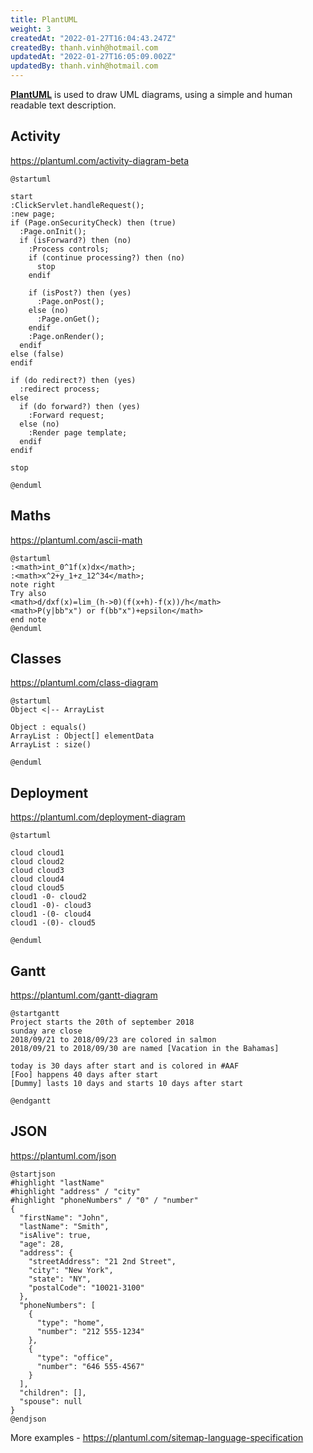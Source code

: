 ```yaml
---
title: PlantUML
weight: 3
createdAt: "2022-01-27T16:04:43.247Z"
createdBy: thanh.vinh@hotmail.com
updatedAt: "2022-01-27T16:05:09.002Z"
updatedBy: thanh.vinh@hotmail.com
---
```


[**PlantUML**](https://plantuml.com/) is used to draw UML diagrams, using a simple and human readable text description.

## Activity

https://plantuml.com/activity-diagram-beta

```plantuml
@startuml

start
:ClickServlet.handleRequest();
:new page;
if (Page.onSecurityCheck) then (true)
  :Page.onInit();
  if (isForward?) then (no)
    :Process controls;
    if (continue processing?) then (no)
      stop
    endif

    if (isPost?) then (yes)
      :Page.onPost();
    else (no)
      :Page.onGet();
    endif
    :Page.onRender();
  endif
else (false)
endif

if (do redirect?) then (yes)
  :redirect process;
else
  if (do forward?) then (yes)
    :Forward request;
  else (no)
    :Render page template;
  endif
endif

stop

@enduml
```

## Maths

https://plantuml.com/ascii-math

```plantuml
@startuml
:<math>int_0^1f(x)dx</math>;
:<math>x^2+y_1+z_12^34</math>;
note right
Try also
<math>d/dxf(x)=lim_(h->0)(f(x+h)-f(x))/h</math>
<math>P(y|bb"x") or f(bb"x")+epsilon</math>
end note
@enduml
```

## Classes

https://plantuml.com/class-diagram

```plantuml
@startuml
Object <|-- ArrayList

Object : equals()
ArrayList : Object[] elementData
ArrayList : size()

@enduml
```

## Deployment

https://plantuml.com/deployment-diagram

```plantuml
@startuml

cloud cloud1
cloud cloud2
cloud cloud3
cloud cloud4
cloud cloud5
cloud1 -0- cloud2
cloud1 -0)- cloud3
cloud1 -(0- cloud4
cloud1 -(0)- cloud5

@enduml
```

## Gantt

https://plantuml.com/gantt-diagram

```plantuml
@startgantt
Project starts the 20th of september 2018
sunday are close
2018/09/21 to 2018/09/23 are colored in salmon
2018/09/21 to 2018/09/30 are named [Vacation in the Bahamas]

today is 30 days after start and is colored in #AAF
[Foo] happens 40 days after start
[Dummy] lasts 10 days and starts 10 days after start

@endgantt
```

## JSON

https://plantuml.com/json

```plantuml
@startjson
#highlight "lastName"
#highlight "address" / "city"
#highlight "phoneNumbers" / "0" / "number"
{
  "firstName": "John",
  "lastName": "Smith",
  "isAlive": true,
  "age": 28,
  "address": {
    "streetAddress": "21 2nd Street",
    "city": "New York",
    "state": "NY",
    "postalCode": "10021-3100"
  },
  "phoneNumbers": [
    {
      "type": "home",
      "number": "212 555-1234"
    },
    {
      "type": "office",
      "number": "646 555-4567"
    }
  ],
  "children": [],
  "spouse": null
}
@endjson
```

More examples - https://plantuml.com/sitemap-language-specification

